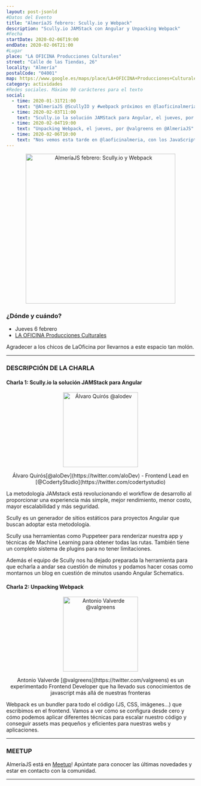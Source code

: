 ```yaml
---
layout: post-jsonld
#Datos del Evento
title: "AlmeríaJS febrero: Scully.io y Webpack"
description: "Scully.io JAMStack con Angular y Unpacking Webpack"
#Fecha
startDate: 2020-02-06T19:00
endDate: 2020-02-06T21:00
#Lugar
place: "LA OFICINA Producciones Culturales"
street: "Calle de las Tiendas, 26"
locality: "Almería"
postalCode: "04001"
map: https://www.google.es/maps/place/LA+OFICINA+Producciones+Culturales/@36.8407451,-2.4659522,15z/data=!4m2!3m1!1s0x0:0xcdfbe3a383b843eb?sa=X&ved=0ahUKEwiA3eLxnI7UAhUJ5xoKHV8ZD5UQ_BIIgQEwDg
category: actividades
#Redes sociales. Máximo 90 carácteres para el texto
social:
  - time: 2020-01-31T21:00
    text: "@AlmeriaJS @ScullyIO y #webpack próximos en @laoficinalmeria"
  - time: 2020-02-03T11:00
    text: "Scully.io la solución JAMStack para Angular, el jueves, por @aloDev en @AlmeriaJS"
  - time: 2020-02-04T19:00
    text: "Unpacking Webpack, el jueves, por @valgreens en @AlmeriaJS"
  - time: 2020-02-06T10:00
    text: "Nos vemos esta tarde en @laoficinalmeria, con los JavaScripters mas cañeros @AlmeriaJS"
---
```


<p align="center">
  <img src="https://secure.meetupstatic.com/photos/event/a/d/f/c/highres_488324540.jpeg" alt="AlmeríaJS febrero: Scully.io y Webpack" height="400px"/>
</p>

### ¿Dónde y cuándo?

- Jueves 6 febrero
- [LA OFICINA Producciones Culturales](https://www.google.es/maps/place/LA+OFICINA+Producciones+Culturales/@36.8407451,-2.4659522,15z/data=!4m15!1m9!4m8!1m0!1m6!1m2!1s0xd7a9dfd82f7b2d7:0xcdfbe3a383b843eb!2sLA+OFICINA+Producciones+Culturales,+Calle+de+las+Tiendas,+26,+04001+Almer%C3%ADa!2m2!1d-2.4659522!2d36.8407451!3m4!1s0x0:0xcdfbe3a383b843eb!8m2!3d36.8407451!4d-2.4659522)

Agradecer a los chicos de LaOficina por llevarnos a este espacio tan molón.

---

### DESCRIPCIÓN DE LA CHARLA
#### Charla 1: Scully.io la solución JAMStack para Angular
<p align="center">
  <img src="https://pbs.twimg.com/profile_images/974006565215899648/4c4XGImK_200x200.jpg" alt="Álvaro Quirós @alodev" width="200px"/>
</p>
<p align="center">Álvaro Quirós[@aloDev](https://twitter.com/aloDev) - Frontend Lead en [@CodertyStudio](https://twitter.com/codertystudio)</p>

La metodología JAMstack está revolucionando el workflow de desarrollo al proporcionar una experiencia más simple, mejor rendimiento, menor costo, mayor escalabilidad y más seguridad.

Scully es un generador de sitios estáticos para proyectos Angular que buscan adoptar esta metodología.

Scully usa herramientas como Puppeteer para renderizar nuestra app y técnicas de Machine Learning para obtener todas las rutas. También tiene un completo sistema de plugins para no tener limitaciones.

Además el equipo de Scully nos ha dejado preparada la herramienta para que echarla a andar sea cuestión de minutos y podamos hacer cosas como montarnos un blog en cuestión de minutos usando Angular Schematics.



#### Charla 2: Unpacking Webpack
<p align="center">
  <img src="https://pbs.twimg.com/profile_images/885403013648703488/OEMNtFc1_200x200.jpg" alt="Antonio Valverde @valgreens" width="200px"/>
</p>
<p align="center">Antonio Valverde [@valgreens](https://twitter.com/valgreens) es un experimentado Frontend Developer que ha llevado sus conocimientos de javascript más allá de nuestras fronteras</p>

Webpack es un bundler para todo el código (JS, CSS, imágenes...) que escribimos en el frontend. Vamos a ver cómo se configura desde cero y cómo podemos aplicar diferentes técnicas para escalar nuestro código y conseguir assets mas pequeños y eficientes para nuestras webs y aplicaciones.


---

### MEETUP
AlmeríaJS está en [Meetup](https://www.meetup.com/es-ES/almeriajs/)! Apúntate para conocer las últimas novedades y estar en contacto con la comunidad.


---
